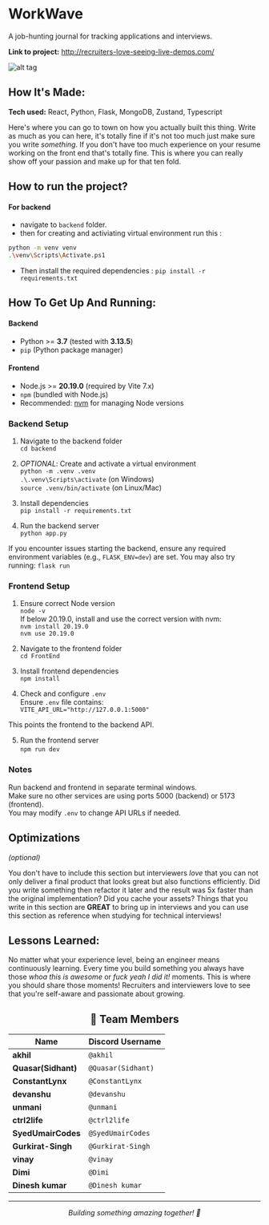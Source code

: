 
# WorkWave
A job-hunting journal for tracking applications and interviews.

**Link to project:** http://recruiters-love-seeing-live-demos.com/

![alt tag](http://placecorgi.com/1200/650)

## How It's Made:

**Tech used:** React, Python, Flask, MongoDB, Zustand, Typescript

Here's where you can go to town on how you actually built this thing. Write as much as you can here, it's totally fine if it's not too much just make sure you write *something*. If you don't have too much experience on your resume working on the front end that's totally fine. This is where you can really show off your passion and make up for that ten fold.

## How to run the project?

#### For backend
- navigate to `backend` folder.
- then for creating and activiating virtual environment run this : 
```bash
python -m venv venv
.\venv\Scripts\Activate.ps1
```
- Then install the required dependencies : `pip install -r requirements.txt`

## How To Get Up And Running:


#### Backend
- Python >= **3.7** (tested with **3.13.5**)
- `pip` (Python package manager)

#### Frontend
- Node.js >= **20.19.0** (required by Vite 7.x)
- `npm` (bundled with Node.js)
- Recommended: [nvm](https://github.com/coreybutler/nvm-windows/releases) for managing Node versions


### Backend Setup

1. Navigate to the backend folder  
`cd backend`

2. *OPTIONAL*: Create and activate a virtual environment  
`python -m .venv .venv`  
`.\.venv\Scripts\activate` (on Windows)  
`source .venv/bin/activate` (on Linux/Mac)

3. Install dependencies  
`pip install -r requirements.txt`

4. Run the backend server  
`python app.py`

If you encounter issues starting the backend, ensure any required environment variables (e.g., `FLASK_ENV=dev`) are set. You may also try running:  `flask run`


### Frontend Setup

1. Ensure correct Node version  
`node -v`  
If below 20.19.0, install and use the correct version with nvm:  
`nvm install 20.19.0`  
`nvm use 20.19.0`

2. Navigate to the frontend folder  
`cd FrontEnd`

3. Install frontend dependencies  
`npm install`

4. Check and configure `.env`  
Ensure `.env` file contains:  
`VITE_API_URL="http://127.0.0.1:5000"`

This points the frontend to the backend API.

5. Run the frontend server  
`npm run dev`

### Notes

Run backend and frontend in separate terminal windows.  
Make sure no other services are using ports 5000 (backend) or 5173 (frontend).  
You may modify `.env` to change API URLs if needed.

## Optimizations
*(optional)*

You don't have to include this section but interviewers *love* that you can not only deliver a final product that looks great but also functions efficiently. Did you write something then refactor it later and the result was 5x faster than the original implementation? Did you cache your assets? Things that you write in this section are **GREAT** to bring up in interviews and you can use this section as reference when studying for technical interviews!

## Lessons Learned:

No matter what your experience level, being an engineer means continuously learning. Every time you build something you always have those *whoa this is awesome* or *fuck yeah I did it!* moments. This is where you should share those moments! Recruiters and interviewers love to see that you're self-aware and passionate about growing.

<div align='center'>

## 👥 Team Members

| Name | Discord Username |
|------|------------------|
| **akhil** | `@akhil` |
| **Quasar(Sidhant)** | `@Quasar(Sidhant)` |
| **ConstantLynx** | `@ConstantLynx` |
| **devanshu** | `@devanshu` |
| **unmani** | `@unmani` |
| **ctrl2life** | `@ctrl2life` |
| **SyedUmairCodes** | `@SyedUmairCodes` |
| **Gurkirat-Singh** | `@Gurkirat-Singh` |
| **vinay** | `@vinay` |
| **Dimi** | `@Dimi` |
| **Dinesh kumar** | `@Dinesh kumar` |

---

*Building something amazing together! 🚀*

</div>
